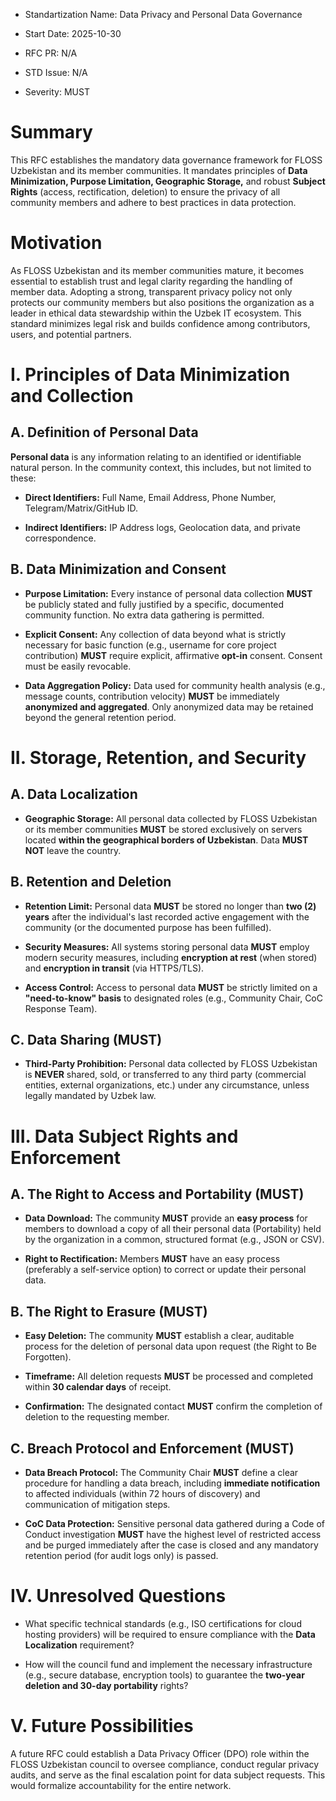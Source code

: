 - Standartization Name: Data Privacy and Personal Data Governance

- Start Date: 2025-10-30

- RFC PR: N/A

- STD Issue: N/A

- Severity: MUST

# Summary

This RFC establishes the mandatory data governance framework for FLOSS
Uzbekistan and its member communities. It mandates principles of **Data
Minimization, Purpose Limitation, Geographic Storage,** and robust **Subject
Rights** (access, rectification, deletion) to ensure the privacy of all
community members and adhere to best practices in data protection.

# Motivation

As FLOSS Uzbekistan and its member communities mature, it becomes essential
to establish trust and legal clarity regarding the handling of member
data. Adopting a strong, transparent privacy policy not only protects our
community members but also positions the organization as a leader in ethical
data stewardship within the Uzbek IT ecosystem. This standard minimizes legal
risk and builds confidence among contributors, users, and potential partners.

# I. Principles of Data Minimization and Collection

## A. Definition of Personal Data

**Personal data** is any information relating to an identified or identifiable
natural person. In the community context, this includes, but not limited
to these:

- **Direct Identifiers:** Full Name, Email Address, Phone Number,
Telegram/Matrix/GitHub ID.

- **Indirect Identifiers:** IP Address logs, Geolocation data, and private
correspondence.

## B. Data Minimization and Consent

- **Purpose Limitation:** Every instance of personal data collection **MUST**
be publicly stated and fully justified by a specific, documented community
function. No extra data gathering is permitted.

- **Explicit Consent:** Any collection of data beyond what is strictly
necessary for basic function (e.g., username for core project contribution)
**MUST** require explicit, affirmative **opt-in** consent. Consent must be
easily revocable.

- **Data Aggregation Policy:** Data used for community health analysis (e.g.,
message counts, contribution velocity) **MUST** be immediately **anonymized
and aggregated**. Only anonymized data may be retained beyond the general
retention period.

# II. Storage, Retention, and Security

## A. Data Localization

- **Geographic Storage:** All personal data collected by FLOSS Uzbekistan
or its member communities **MUST** be stored exclusively on servers located
**within the geographical borders of Uzbekistan**. Data **MUST NOT** leave
the country.

## B. Retention and Deletion

- **Retention Limit:** Personal data **MUST** be stored no longer than **two
(2) years** after the individual's last recorded active engagement with the
community (or the documented purpose has been fulfilled).

- **Security Measures:** All systems storing personal data **MUST** employ
modern security measures, including **encryption at rest** (when stored)
and **encryption in transit** (via HTTPS/TLS).

- **Access Control:** Access to personal data **MUST** be strictly limited
on a **"need-to-know" basis** to designated roles (e.g., Community Chair,
CoC Response Team).

## C. Data Sharing (MUST)

- **Third-Party Prohibition:** Personal data collected by FLOSS Uzbekistan
is **NEVER** shared, sold, or transferred to any third party (commercial
entities, external organizations, etc.) under any circumstance, unless
legally mandated by Uzbek law.

# III. Data Subject Rights and Enforcement

## A. The Right to Access and Portability (MUST)

- **Data Download:** The community **MUST** provide an **easy process**
for members to download a copy of all their personal data (Portability)
held by the organization in a common, structured format (e.g., JSON or CSV).

- **Right to Rectification:** Members **MUST** have an easy process (preferably
a self-service option) to correct or update their personal data.

## B. The Right to Erasure (MUST)

- **Easy Deletion:** The community **MUST** establish a clear, auditable
process for the deletion of personal data upon request (the Right to Be
Forgotten).

- **Timeframe:** All deletion requests **MUST** be processed and completed
within **30 calendar days** of receipt.

- **Confirmation:** The designated contact **MUST** confirm the completion
of deletion to the requesting member.

## C. Breach Protocol and Enforcement (MUST)

- **Data Breach Protocol:** The Community Chair **MUST** define a clear
procedure for handling a data breach, including **immediate notification**
to affected individuals (within 72 hours of discovery) and communication of
mitigation steps.

- **CoC Data Protection:** Sensitive personal data gathered during a Code of
Conduct investigation **MUST** have the highest level of restricted access
and be purged immediately after the case is closed and any mandatory retention
period (for audit logs only) is passed.

# IV. Unresolved Questions

- What specific technical standards (e.g., ISO certifications for cloud
hosting providers) will be required to ensure compliance with the **Data
Localization** requirement?

- How will the council fund and implement the necessary infrastructure (e.g.,
secure database, encryption tools) to guarantee the **two-year deletion and
30-day portability** rights?

# V. Future Possibilities

A future RFC could establish a Data Privacy Officer (DPO) role within the FLOSS
Uzbekistan council to oversee compliance, conduct regular privacy audits,
and serve as the final escalation point for data subject requests. This
would formalize accountability for the entire network.
